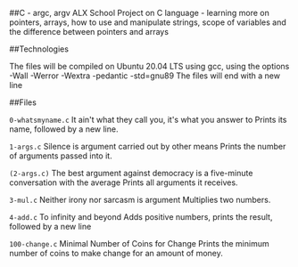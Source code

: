 ##C - argc, argv
ALX School Project on C language - learning more on pointers, arrays, how to use and manipulate strings, scope of variables and the difference between pointers and arrays

##Technologies

The files will be compiled on Ubuntu 20.04 LTS using gcc, using the options -Wall -Werror -Wextra -pedantic -std=gnu89 
The files will end with a new line		

		
##Files
		
`0-whatsmyname.c`  It ain't what they call you, it's what you answer to
Prints its name, followed by a new line.
		

`1-args.c` Silence is argument carried out by other means
Prints the number of arguments passed into it.
		
		
`(2-args.c)` The best argument against democracy is a five-minute conversation with the average 
Prints all arguments it receives.
		
		
`3-mul.c` Neither irony nor sarcasm is argument
Multiplies two numbers.		


`4-add.c` To infinity and beyond
Adds positive numbers, prints the result, followed by a new line
		
	
`100-change.c` Minimal Number of Coins for Change
Prints the minimum number of coins to make change for an amount of money.
